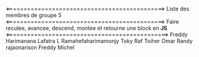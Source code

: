 <=============================================>
Liste des membres de groupe 5
<=============================================>
Faire reculee, avancee, descend, montee et retourne une block en <b>JS</b>
<==============================================>
Freddy Harimanana
Lafatra L Ramahefaharimamonjy
Toky Raf
Toiher Omar
Randy rajaonarison
Freddy Michel